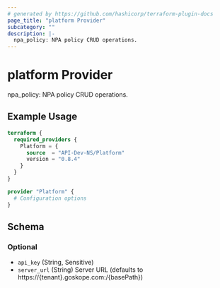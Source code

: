 ```yaml
---
# generated by https://github.com/hashicorp/terraform-plugin-docs
page_title: "platform Provider"
subcategory: ""
description: |-
  npa_policy: NPA policy CRUD operations.
---
```


# platform Provider

npa_policy: NPA policy CRUD operations.

## Example Usage

```terraform
terraform {
  required_providers {
    Platform = {
      source  = "API-Dev-NS/Platform"
      version = "0.8.4"
    }
  }
}

provider "Platform" {
  # Configuration options
}
```

<!-- schema generated by tfplugindocs -->
## Schema

### Optional

- `api_key` (String, Sensitive)
- `server_url` (String) Server URL (defaults to https://{tenant}.goskope.com:/{basePath})
